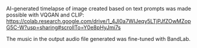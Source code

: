 AI-generated timelapse of image created based on text prompts was made possible with VQGAN and CLIP: https://colab.research.google.com/drive/1_4Jl0a7WIJeqy5LTjPJfZOwMZopG5C-W?usp=sharing#scrollTo=Y0e8pHyJmi7s

The music in the output audio file generated was fine-tuned with BandLab.
